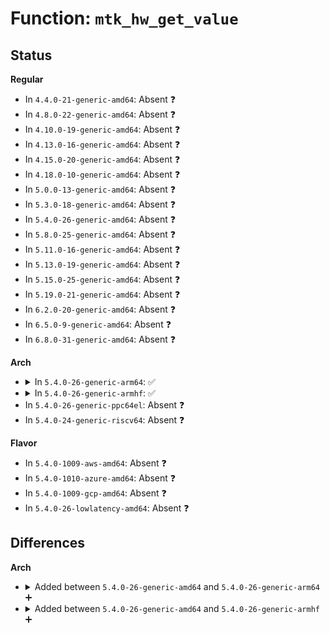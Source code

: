 # Function: <code>mtk_hw_get_value</code>

## Status
<b>Regular</b>
<ul>
<li>
In <code>4.4.0-21-generic-amd64</code>: Absent ❓
</li>
<li>
In <code>4.8.0-22-generic-amd64</code>: Absent ❓
</li>
<li>
In <code>4.10.0-19-generic-amd64</code>: Absent ❓
</li>
<li>
In <code>4.13.0-16-generic-amd64</code>: Absent ❓
</li>
<li>
In <code>4.15.0-20-generic-amd64</code>: Absent ❓
</li>
<li>
In <code>4.18.0-10-generic-amd64</code>: Absent ❓
</li>
<li>
In <code>5.0.0-13-generic-amd64</code>: Absent ❓
</li>
<li>
In <code>5.3.0-18-generic-amd64</code>: Absent ❓
</li>
<li>
In <code>5.4.0-26-generic-amd64</code>: Absent ❓
</li>
<li>
In <code>5.8.0-25-generic-amd64</code>: Absent ❓
</li>
<li>
In <code>5.11.0-16-generic-amd64</code>: Absent ❓
</li>
<li>
In <code>5.13.0-19-generic-amd64</code>: Absent ❓
</li>
<li>
In <code>5.15.0-25-generic-amd64</code>: Absent ❓
</li>
<li>
In <code>5.19.0-21-generic-amd64</code>: Absent ❓
</li>
<li>
In <code>6.2.0-20-generic-amd64</code>: Absent ❓
</li>
<li>
In <code>6.5.0-9-generic-amd64</code>: Absent ❓
</li>
<li>
In <code>6.8.0-31-generic-amd64</code>: Absent ❓
</li>
</ul>
<b>Arch</b>
<ul>
<li>
<details>
<summary>In <code>5.4.0-26-generic-arm64</code>: ✅</summary>

```c
int mtk_hw_get_value(struct mtk_pinctrl * hw, const struct mtk_pin_desc * desc, int field, int * value)
```

```json
{
  "name": "mtk_hw_get_value",
  "collision_type": "Unique Global",
  "inline_type": "No",
  "funcs": [
    {
      "addr": 18446603336496689056,
      "name": "mtk_hw_get_value",
      "external": true,
      "loc": "drivers/pinctrl/mediatek/pinctrl-mtk-common-v2.c:194",
      "file": "drivers/pinctrl/mediatek/pinctrl-mtk-common-v2.c",
      "inline": "seen, unknown",
      "caller_inline": [],
      "caller_func": [
        "drivers/pinctrl/mediatek/pinctrl-moore.c:mtk_gpio_get",
        "drivers/pinctrl/mediatek/pinctrl-moore.c:mtk_pinconf_get",
        "drivers/pinctrl/mediatek/pinctrl-moore.c:mtk_pinconf_get",
        "drivers/pinctrl/mediatek/pinctrl-moore.c:mtk_pinconf_get",
        "drivers/pinctrl/mediatek/pinctrl-moore.c:mtk_pinconf_get",
        "drivers/pinctrl/mediatek/pinctrl-moore.c:mtk_pinconf_get",
        "drivers/pinctrl/mediatek/pinctrl-mtk-common-v2.c:mtk_pinconf_adv_drive_get",
        "drivers/pinctrl/mediatek/pinctrl-mtk-common-v2.c:mtk_pinconf_adv_drive_get",
        "drivers/pinctrl/mediatek/pinctrl-mtk-common-v2.c:mtk_pinconf_adv_drive_get",
        "drivers/pinctrl/mediatek/pinctrl-mtk-common-v2.c:mtk_pinconf_adv_pull_get",
        "drivers/pinctrl/mediatek/pinctrl-mtk-common-v2.c:mtk_pinconf_adv_pull_get",
        "drivers/pinctrl/mediatek/pinctrl-mtk-common-v2.c:mtk_pinconf_adv_pull_get",
        "drivers/pinctrl/mediatek/pinctrl-mtk-common-v2.c:mtk_pinconf_drive_get_rev1",
        "drivers/pinctrl/mediatek/pinctrl-mtk-common-v2.c:mtk_pinconf_drive_get",
        "drivers/pinctrl/mediatek/pinctrl-mtk-common-v2.c:mtk_pinconf_drive_get",
        "drivers/pinctrl/mediatek/pinctrl-mtk-common-v2.c:mtk_pinconf_bias_get_rev1",
        "drivers/pinctrl/mediatek/pinctrl-mtk-common-v2.c:mtk_pinconf_bias_get_rev1",
        "drivers/pinctrl/mediatek/pinctrl-mtk-common-v2.c:mtk_pinconf_bias_disable_get_rev1",
        "drivers/pinctrl/mediatek/pinctrl-mtk-common-v2.c:mtk_pinconf_bias_get",
        "drivers/pinctrl/mediatek/pinctrl-mtk-common-v2.c:mtk_pinconf_bias_disable_get",
        "drivers/pinctrl/mediatek/pinctrl-mtk-common-v2.c:mtk_pinconf_bias_disable_get",
        "drivers/pinctrl/mediatek/pinctrl-mtk-common-v2.c:mtk_xt_get_gpio_state",
        "drivers/pinctrl/mediatek/pinctrl-paris.c:mtk_gpio_get",
        "drivers/pinctrl/mediatek/pinctrl-paris.c:mtk_gpio_get_direction",
        "drivers/pinctrl/mediatek/pinctrl-paris.c:mtk_pinconf_get",
        "drivers/pinctrl/mediatek/pinctrl-paris.c:mtk_pinconf_get",
        "drivers/pinctrl/mediatek/pinctrl-paris.c:mtk_pinconf_get",
        "drivers/pinctrl/mediatek/pinctrl-paris.c:mtk_pinconf_get",
        "drivers/pinctrl/mediatek/pinctrl-paris.c:mtk_pinconf_get"
      ]
    }
  ],
  "symbols": [
    {
      "addr": 18446603336496689056,
      "name": "mtk_hw_get_value",
      "section": ".text",
      "bind": "STB_GLOBAL",
      "size": 320
    }
  ]
}
```
</details>
</li>
<li>
<details>
<summary>In <code>5.4.0-26-generic-armhf</code>: ✅</summary>

```c
int mtk_hw_get_value(struct mtk_pinctrl * hw, const struct mtk_pin_desc * desc, int field, int * value)
```

```json
{
  "name": "mtk_hw_get_value",
  "collision_type": "Unique Global",
  "inline_type": "No",
  "funcs": [
    {
      "addr": 3229989884,
      "name": "mtk_hw_get_value",
      "external": true,
      "loc": "drivers/pinctrl/mediatek/pinctrl-mtk-common-v2.c:194",
      "file": "drivers/pinctrl/mediatek/pinctrl-mtk-common-v2.c",
      "inline": "seen, unknown",
      "caller_inline": [],
      "caller_func": [
        "drivers/pinctrl/mediatek/pinctrl-moore.c:mtk_gpio_get",
        "drivers/pinctrl/mediatek/pinctrl-moore.c:mtk_pinconf_get",
        "drivers/pinctrl/mediatek/pinctrl-moore.c:mtk_pinconf_get",
        "drivers/pinctrl/mediatek/pinctrl-moore.c:mtk_pinconf_get",
        "drivers/pinctrl/mediatek/pinctrl-moore.c:mtk_pinconf_get",
        "drivers/pinctrl/mediatek/pinctrl-moore.c:mtk_pinconf_get",
        "drivers/pinctrl/mediatek/pinctrl-mtk-common-v2.c:mtk_pinconf_adv_drive_get",
        "drivers/pinctrl/mediatek/pinctrl-mtk-common-v2.c:mtk_pinconf_adv_drive_get",
        "drivers/pinctrl/mediatek/pinctrl-mtk-common-v2.c:mtk_pinconf_adv_drive_get",
        "drivers/pinctrl/mediatek/pinctrl-mtk-common-v2.c:mtk_pinconf_adv_pull_get",
        "drivers/pinctrl/mediatek/pinctrl-mtk-common-v2.c:mtk_pinconf_adv_pull_get",
        "drivers/pinctrl/mediatek/pinctrl-mtk-common-v2.c:mtk_pinconf_adv_pull_get",
        "drivers/pinctrl/mediatek/pinctrl-mtk-common-v2.c:mtk_pinconf_drive_get_rev1",
        "drivers/pinctrl/mediatek/pinctrl-mtk-common-v2.c:mtk_pinconf_drive_get",
        "drivers/pinctrl/mediatek/pinctrl-mtk-common-v2.c:mtk_pinconf_drive_get",
        "drivers/pinctrl/mediatek/pinctrl-mtk-common-v2.c:mtk_pinconf_bias_get_rev1",
        "drivers/pinctrl/mediatek/pinctrl-mtk-common-v2.c:mtk_pinconf_bias_get_rev1",
        "drivers/pinctrl/mediatek/pinctrl-mtk-common-v2.c:mtk_pinconf_bias_disable_get_rev1",
        "drivers/pinctrl/mediatek/pinctrl-mtk-common-v2.c:mtk_pinconf_bias_get",
        "drivers/pinctrl/mediatek/pinctrl-mtk-common-v2.c:mtk_pinconf_bias_disable_get",
        "drivers/pinctrl/mediatek/pinctrl-mtk-common-v2.c:mtk_pinconf_bias_disable_get",
        "drivers/pinctrl/mediatek/pinctrl-mtk-common-v2.c:mtk_xt_get_gpio_state"
      ]
    }
  ],
  "symbols": [
    {
      "addr": 3229989884,
      "name": "mtk_hw_get_value",
      "section": ".text",
      "bind": "STB_GLOBAL",
      "size": 276
    }
  ]
}
```
</details>
</li>
<li>
In <code>5.4.0-26-generic-ppc64el</code>: Absent ❓
</li>
<li>
In <code>5.4.0-24-generic-riscv64</code>: Absent ❓
</li>
</ul>
<b>Flavor</b>
<ul>
<li>
In <code>5.4.0-1009-aws-amd64</code>: Absent ❓
</li>
<li>
In <code>5.4.0-1010-azure-amd64</code>: Absent ❓
</li>
<li>
In <code>5.4.0-1009-gcp-amd64</code>: Absent ❓
</li>
<li>
In <code>5.4.0-26-lowlatency-amd64</code>: Absent ❓
</li>
</ul>

## Differences
<b>Arch</b>
<ul>
<li>
<details>
<summary>Added between <code>5.4.0-26-generic-amd64</code> and <code>5.4.0-26-generic-arm64</code> ➕</summary>

```c
int mtk_hw_get_value(struct mtk_pinctrl * hw, const struct mtk_pin_desc * desc, int field, int * value)
```
</details>
</li>
<li>
<details>
<summary>Added between <code>5.4.0-26-generic-amd64</code> and <code>5.4.0-26-generic-armhf</code> ➕</summary>

```c
int mtk_hw_get_value(struct mtk_pinctrl * hw, const struct mtk_pin_desc * desc, int field, int * value)
```
</details>
</li>
</ul>
